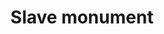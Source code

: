 ---
pid: mx135
title: Slave monument
location_transcription: Central phil/Downtown
coordinates: "[-75.167362700435, 39.951529948223]"
zipcode: '19143'
gen_neighborhood: West Philadelphia
neighborhood: University City
outside_phl: 
age: '10'
age_range: 6-13
instagram: 
image_file_name: mx_135.jpg
proposal_transcription: 
topic: African Americans,History
topic_summary: 0, 0
type: Sculpture Statue
keywords_other: 
credit: Stephanie
image_labels: 
twitter: 
facebook: 
permalink: "/monuments/mx135/"
layout: item-page
---